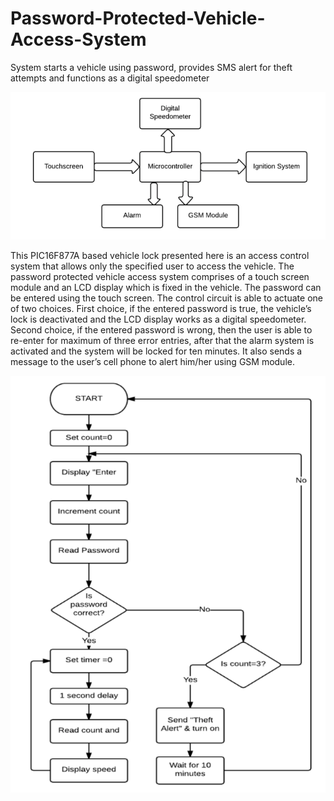 # Password-Protected-Vehicle-Access-System
System starts a vehicle using password, provides SMS alert for theft attempts and functions as a digital speedometer


![Block Diagram](https://github.com/vv258/Password-Protected-Vehicle-Access-System/blob/master/images/1.png)


This PIC16F877A based vehicle lock presented here is an access control system that allows only the specified user to access the vehicle. The password protected vehicle access system comprises of a touch screen module and an LCD display which is fixed in the vehicle. The password can be entered using the touch screen. The control circuit is able to actuate one of two choices. First choice, if the entered password is true, the vehicle’s lock is deactivated and the LCD display works as a digital speedometer. Second choice, if the entered password is wrong, then the user is able to re-enter for maximum of three error entries, after that the alarm system is activated and the system will be locked for ten minutes. It also sends a message to the user’s cell phone to alert him/her using GSM module.


![Flow Chart](https://github.com/vv258/Password-Protected-Vehicle-Access-System/blob/master/images/2.png)
